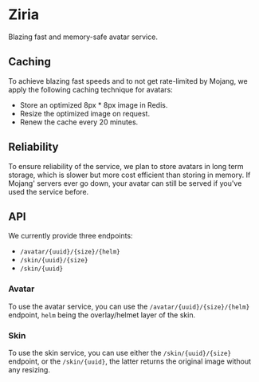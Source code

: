 # Ziria
Blazing fast and memory-safe avatar service.

## Caching
To achieve blazing fast speeds and to not get rate-limited by Mojang, we apply the following caching technique for avatars:
* Store an optimized 8px * 8px image in Redis.
* Resize the optimized image on request.
* Renew the cache every 20 minutes.

## Reliability
To ensure reliability of the service, we plan to store avatars in long term storage, which is slower but more cost efficient than storing in memory. If Mojang' servers ever go down, your avatar can still be served if you've used the service before.

## API
We currently provide three endpoints:
* `/avatar/{uuid}/{size}/{helm}`
* `/skin/{uuid}/{size}`
* `/skin/{uuid}`

### Avatar
To use the avatar service, you can use the `/avatar/{uuid}/{size}/{helm}` endpoint, `helm` being the overlay/helmet layer of the skin.

### Skin
To use the skin service, you can use either the `/skin/{uuid}/{size}` endpoint, or the `/skin/{uuid}`, the latter returns the original image without any resizing.